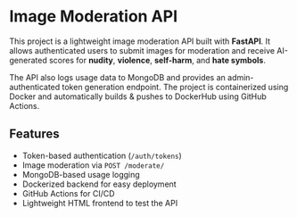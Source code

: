 # Image Moderation API

This project is a lightweight image moderation API built with **FastAPI**. It allows authenticated users to submit images for moderation and receive AI-generated scores for **nudity**, **violence**, **self-harm**, and **hate symbols**.

The API also logs usage data to MongoDB and provides an admin-authenticated token generation endpoint. The project is containerized using Docker and automatically builds & pushes to DockerHub using GitHub Actions.



##  Features

-  Token-based authentication (`/auth/tokens`)
-  Image moderation via `POST /moderate/`
-  MongoDB-based usage logging
-  Dockerized backend for easy deployment
-  GitHub Actions for CI/CD
-  Lightweight HTML frontend to test the API


